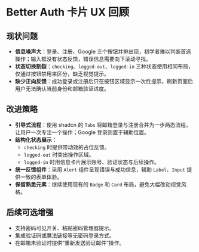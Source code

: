 # Better Auth 卡片 UX 回顾

## 现状问题

- **信息噪声大**：登录、注册、Google 三个按钮并排出现，初学者难以判断首选操作；输入框没有状态反馈，错误信息需要向下滚动寻找。
- **状态切换割裂**：`checking`、`logged-out`、`logged-in` 三种状态使用相同布局，仅通过按钮禁用来区分，缺乏视觉提示。
- **缺少正向反馈**：成功登录或注册后只在按钮区域显示一次性提示，刷新页面后用户无法确认当前身份和邮箱验证进度。

## 改进策略

- **引导式流程**：使用 shadcn 的 `Tabs` 将邮箱登录与注册合并为一步两态流程，让用户一次专注一个操作；Google 登录则置于辅助位置。
- **结构化状态展示**：
  - `checking` 时提供带动效的占位反馈。
  - `logged-out` 时突出操作区域。
  - `logged-in` 时用信息卡片展示账号、验证状态与后续操作。
- **统一反馈组件**：采用 `Alert` 组件呈现错误与成功信息，辅助 `Label`、`Input` 提供一致的表单体验。
- **保留熟悉元素**：继续使用现有的 `Badge` 和 `Card` 布局，避免大幅改动视觉风格。

## 后续可选增强

- 支持密码可见开关、粘贴密码管理器提示。
- 集成验证码或魔法链接等无密码登录方式。
- 在邮箱未验证时提供“重新发送验证邮件”操作。
